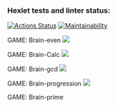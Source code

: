 ### Hexlet tests and linter status:
[![Actions Status](https://github.com/pozalek/frontend-project-44/workflows/hexlet-check/badge.svg)](https://github.com/pozalek/frontend-project-44/actions)
[![Maintainability](https://api.codeclimate.com/v1/badges/3a5508b09e7feaa12594/maintainability)](https://codeclimate.com/github/pozalek/frontend-project-44/maintainability)

GAME: Brain-even
<a href="https://asciinema.org/a/HWyt24ZSvlMA4UnQ07ZaEIFVl" target="_blank"><img src="https://asciinema.org/a/HWyt24ZSvlMA4UnQ07ZaEIFVl.svg" /></a>

GAME: Brain-Calc
<a href="https://asciinema.org/a/c8NAz5HnV7RqXBcQDAT70JlHZ" target="_blank"><img src="https://asciinema.org/a/c8NAz5HnV7RqXBcQDAT70JlHZ.svg" /></a>

GAME: Brain-gcd
<a href="https://asciinema.org/a/7UF3RyvhKMqZKXEwARhjlTEkg" target="_blank"><img src="https://asciinema.org/a/7UF3RyvhKMqZKXEwARhjlTEkg.svg" /></a>

GAME: Brain-progression
<a href="https://asciinema.org/a/b2vf0CgCyohfjfD179aClN6J8" target="_blank"><img src="https://asciinema.org/a/b2vf0CgCyohfjfD179aClN6J8.svg" /></a>

GAME: Brain-prime